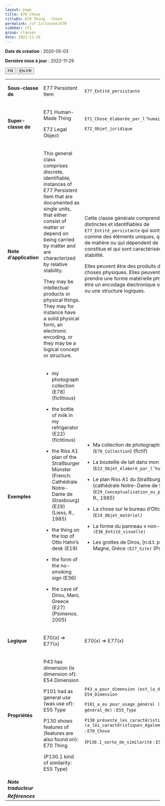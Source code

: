 ```yaml
---
layout: page
title: E70 Chose
titleEn: E70 Thing - Chose
permalink: /v7.1/classes/E70
sidebar: v71
group: classes
date: 2022-11-29
---
```


**Date de création** : 2020-05-03

**Dernière mise à jour** : 2022-11-29

<div class="lang-buttons">
  <button id="fr" class="activate">FR</button>
  <button id="en-fr">EN-FR</button>
</div>

<table>
				<tbody>
				<tr>
					<td><strong>Sous-classe de</strong></td>
					<td class="en"><p>E77 Persistent Item</p>
							</td>
						<td><p><code class="language-plaintext highlighter-rouge">E77_Entité_persistante</code></p>
							</td>
						</tr>
					<tr>
					<td><strong>Super-classe de</strong></td>
					<td class="en"><p>E71 Human-Made Thing</p>
							<p>E72 Legal Object</p>
							</td>
						<td><p><code class="language-plaintext highlighter-rouge">E71_Chose_élaborée_par_l’humain</code></p>
							<p><code class="language-plaintext highlighter-rouge">E72_Objet_juridique</code></p>
							</td>
						</tr>
					<tr>
					<td><strong>Note d’application</strong></td>
					<td class="en"><p>This general class comprises discrete, identifiable, instances of E77 Persistent Item that are documented as single units, that either consist of matter or depend on being carried by matter and are characterized by relative stability.</p>
							<p>They may be intellectual products or physical things. They may for instance have a solid physical form, an electronic encoding, or they may be a logical concept or structure.</p>
							</td>
						<td><p>Cette classe générale comprend les instances distinctes et identifiables de <code class="language-plaintext highlighter-rouge">E77_Entité_persistante</code> qui sont documentées comme des éléments uniques, qui sont constituées de matière ou qui dépendent de la matière qui les constitue et qui sont caractérisées par une certaine stabilité.</p>
							<p>Elles peuvent être des produits de l’intellect ou des choses physiques. Elles peuvent, par exemple, prendre une forme matérielle physique et solide, être un encodage électronique ou être un concept ou une structure logiques.</p>
							</td>
						</tr>
					<tr>
					<td><strong>Exemples</strong></td>
					<td class="en"><ul><li><p>my photograph collection (E78) (fictitious)</p>
							</li>
									<li><p>the bottle of milk in my refrigerator (E22) (fictitious)</p>
							</li>
										<li><p>the Riss A1 plan of the Straßburger Münster (French: Cathédrale Notre-Dame de Strasbourg) (E29) (Liess, R., 1985)</p>
							</li>
										<li><p>the thing on the top of Otto Hahn’s desk (E19)</p>
							</li>
										<li><p>the form of the no-smoking sign (E36)</p>
							</li>
										<li><p>the cave of Dirou, Mani, Greece (E27) (Psimenos. 2005)</p>
							</li></ul>
										</td>
						<td><ul><li><p>Ma collection de photographies (<code class="language-plaintext highlighter-rouge">E78_Collection</code>) (fictif)</p>
							</li>
									<li><p>La bouteille de lait dans mon réfrigérateur (<code class="language-plaintext highlighter-rouge">E22_Objet_élaboré_par_l’humain</code>) (fictif)</p>
							</li>
										<li><p>Le plan Riss A1 du Straßburger Münster (cathédrale Notre-Dame de Strasbourg) (<code class="language-plaintext highlighter-rouge">E29_Conceptualisation_ou_procédure</code>) (Liess, R., 1985)</p>
							</li>
										<li><p>La chose sur le bureau d’Otto Hahn (<code class="language-plaintext highlighter-rouge">E19_Objet_matériel)</code></p>
							</li>
										<li><p>La forme du panneau « non-fumeur» <code class="language-plaintext highlighter-rouge">(E36_Entité_visuelle)</code></p>
							</li>
										<li><p>Les grottes de Diros, [n.d.t. péninsule du] Magne, Grèce <code class="language-plaintext highlighter-rouge">(E27_Site)</code> (Psimenos, 2005)<code class="language-plaintext highlighter-rouge"></code></p>
							</li></ul>
										</td>
						</tr>
					<tr>
					<td><strong>Logique</strong></td>
					<td class="en"><p>E70(x) ⇒ E77(x)</p>
							</td>
						<td><p>E70(x) ⇒ E77(x)</p>
							</td>
						</tr>
					<tr>
					<td><strong>Propriétés</strong></td>
					<td class="en"><p>P43 has dimension (is dimension of): E54 Dimension</p>
							<p>P101 had as general use (was use of): E55 Type</p>
							<p>P130 shows features of (features are also found on): E70 Thing</p>
							<p>(P130.1 kind of similarity: E55 Type)</p>
							</td>
						<td><p><code class="language-plaintext highlighter-rouge">P43_a_pour_dimension (est_la_dimension_de)</code> : <code class="language-plaintext highlighter-rouge">E54_Dimension</code> </p>
							<p><code class="language-plaintext highlighter-rouge">P101_a_eu pour_usage_général (a_été_l'usage général_de)</code> : <code class="language-plaintext highlighter-rouge">E55_Type</code> </p>
							<p><code class="language-plaintext highlighter-rouge">P130_présente_les_caractéristiques_de (a_les_caractéristiques_également_présentes_sur)</code> : <code class="language-plaintext highlighter-rouge">E70_Chose</code> </p>
							<p>(<code class="language-plaintext highlighter-rouge">P130.1_sorte_de_similarité</code> : <code class="language-plaintext highlighter-rouge">E55_Type</code>)</p>
							</td>
						</tr>
					<tr>
					<td><strong><em>Note traducteur</em></strong></td>
					<td colspan="2"><p></p>
							</td>
						</tr>
					<tr>
					<td><strong><em>Références</em></strong></td>
					<td colspan="2"><p><em></em></p>
							</td>
						</tr>
					</tbody>
				</table>
				
